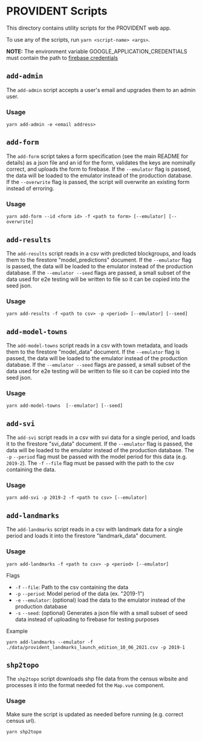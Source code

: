 # PROVIDENT Scripts

This directory contains utility scripts for the PROVIDENT web app.

To use any of the scripts, run `yarn <script-name> <args>`.

**NOTE:** The environment variable GOOGLE_APPLICATION_CREDENTIALS must contain the path to [firebase credentials](https://firebase.google.com/docs/admin/setup#initialize-sdk)

## `add-admin`

The `add-admin` script accepts a user's email and upgrades them to an admin user.

### Usage
```
yarn add-admin -e <email address>
```

## `add-form`

The `add-form` script takes a form specification (see the main README for details) as a json file and an id for the form, validates the keys are nominally correct, and uploads the form to firebase. If the `--emulator` flag is passed, the data will be loaded to the emulator instead of the production database.  If the `--overwrite` flag is passed, the script will overwrite an existing form instead of erroring.

### Usage
```
yarn add-form --id <form id> -f <path to form> [--emulator] [--overwrite]
```

## `add-results`

The `add-results` script reads in a csv with predicted blockgroups, and loads them to the firestore "model_predictions" document.  If the `--emulator` flag is passed, the data will be loaded to the emulator instead of the production database.  If the `--emulator --seed` flags are passed, a small subset of the data used for e2e testing will be written to file so it can be copied into the seed json.

### Usage
```
yarn add-results -f <path to csv> -p <period> [--emulator] [--seed]
```

## `add-model-towns`

The `add-model-towns` script reads in a csv with town metadata, and loads them to the firestore "model_data" document.  If the `--emulator` flag is passed, the data will be loaded to the emulator instead of the production database.  If the `--emulator --seed` flags are passed, a small subset of the data used for e2e testing will be written to file so it can be copied into the seed json.

### Usage
```
yarn add-model-towns  [--emulator] [--seed]
```

## `add-svi`

The `add-svi` script reads in a csv with svi data for a single period, and loads it to the firestore "svi_data" document.  If the `--emulator` flag is passed, the data will be loaded to the emulator instead of the production database. The `-p` `--period` flag must be passed with the model period for this data (e.g. `2019-2`).  The `-f` `--file` flag must be passed with the path to the csv containing the data.

### Usage
```
yarn add-svi -p 2019-2 -f <path to csv> [--emulator]
```

## `add-landmarks`

The `add-landmarks` script reads in a csv with landmark data for a single period and loads it into the firestore "landmark_data" document.

### Usage
```
yarn add-landmarks -f <path to csv> -p <period> [--emulator]
```

Flags
- `-f` `--file`: Path to the csv containing the data
- `-p` `--period`: Model period of the data (ex. "2019-1")
- `-e` `--emulator`: (optional) load the data to the emulator instead of the production database
- `-s` `--seed`: (optional) Generates a json file with a small subset of seed data instead of uploading to firebase for testing purposes

Example
```
yarn add-landmarks --emulator -f ./data/provident_landmarks_launch_edition_10_06_2021.csv -p 2019-1
```


## `shp2topo`

The `shp2topo` script downloads shp file data from the census wibsite and processes it into the format needed fot the `Map.vue` component.

### Usage
Make sure the script is updated as needed before running (e.g. correct census url).
```
yarn shp2topo
```
